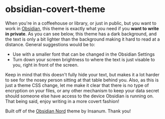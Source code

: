 # obsidian-covert-theme
When you're in a coffeehouse or library, or just in public, but you want to work in [Obsidian](https://obsidian.md/), this theme is exactly what you need if you **want to write in private**.
As you can see below, this theme has a dark background, and the text is only a bit lighter than the background making it hard to read at a distance.
General suggestions would be to:
- Use with a smaller font that can be changed in the Obsidian Settings
- Turn down your screen brightness to where the text is just visable to you, right in front of the screen.

Keep in mind that this doesn't fully hide your text, but makes it a lot harder to see for the nosey person sitting at that table behind you.
Also, as this is just a theme CSS change, let me make it clear that there is no type of encryption on your files, or any other mechanism to keep your data secret should someone else have access to the device Obsidian is running on.
That being said, enjoy writing in a more covert fashion!

Built off of the [Obsidian Nord](https://github.com/insanum/obsidian_nord) theme by Insanum. Thank you!
